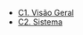 - [C1. Visão Geral](/OC-Medico%20Interno/C1.%20Visão%20Geral/HOME)
- [C2. Sistema](/OC-Medico%20Interno/C1.%20Visão%20Geral/C2.%20Sistema/HOME)
